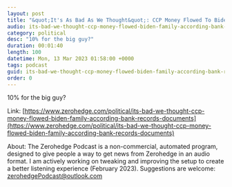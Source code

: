 ```yaml
---
layout: post
title: "&quot;It's As Bad As We Thought&quot;: CCP Money Flowed To Biden Family According Bank Records, Documents Obtained By House GOP"
audio: its-bad-we-thought-ccp-money-flowed-biden-family-according-bank-records-documents-0
category: political
desc: "10% for the big guy?"
duration: 00:01:40
length: 100
datetime: Mon, 13 Mar 2023 01:58:00 +0000
tags: podcast
guid: its-bad-we-thought-ccp-money-flowed-biden-family-according-bank-records-documents-0
order: 0
---
```

10% for the big guy?

Link: [https://www.zerohedge.com/political/its-bad-we-thought-ccp-money-flowed-biden-family-according-bank-records-documents](https://www.zerohedge.com/political/its-bad-we-thought-ccp-money-flowed-biden-family-according-bank-records-documents)

About: The Zerohedge Podcast is a non-commercial, automated program, designed to give people a way to get news from Zerohedge in an audio format.  I am actively working on tweaking and improving the setup to create a better listening experience (February 2023).  Suggestions are welcome: [zerohedgePodcast@outlook.com](mailto:zerohedgePodcast@outlook.com)